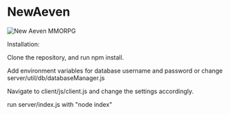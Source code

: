 # NewAeven
![New Aeven MMORPG](https://cdn.discordapp.com/attachments/666281546722050058/699024683764285542/inventory_mockup.png)

Installation:

Clone the repository, and run npm install.

Add environment variables for database username and password or change server/util/db/databaseManager.js

Navigate to client/js/client.js and change the settings accordingly.

run server/index.js with "node index" 
